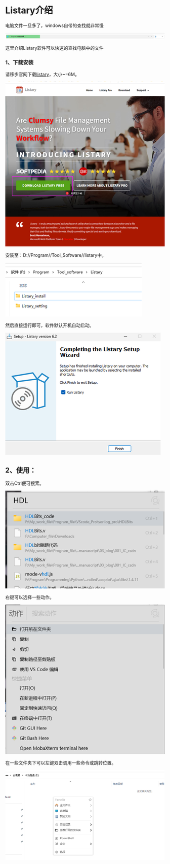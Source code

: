 # Listary介绍

电脑文件一旦多了，windows自带的查找就非常慢

![cee21ac682d474f5df5c88278444474f_MD5](./attachments/cee21ac682d474f5df5c88278444474f_MD5.png)

这里介绍Listary软件可以快速的查找电脑中的文件

### 1、下载安装

请移步官网下载[listary]((https://www.listary.com/))，大小~=6M。

![./attachments/89aef789ba03d6bb7ce6958a8bff8017_MD5.png](./attachments/89aef789ba03d6bb7ce6958a8bff8017_MD5.png)

安装至：D://Program//Tool_Software//listary中。

![figure3](./attachments/4a19df63f2a1422cd8b9e0f39c2a2cad_MD5.png)

然后直接运行即可，软件默认开机自动启动。

![figure4](./attachments/72f3240262a55694395dbc6990445971_MD5.png)

## 2、使用：

双击Ctrl便可搜索。

![figure5](./attachments/6aeee603aa2e85530cb3f51b5f02b94c_MD5.png)

右键可以选择一些动作。

![figure6](./attachments/f56ce0a999b1237a3665cf615956da2b_MD5.png)

在一些文件夹下可以左键双击调用一些命令或跳转位置。

![figure7](./attachments/1b94c9135e1776c3e5043d1844c3d40e_MD5.png)